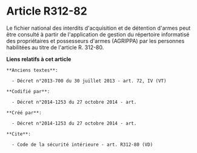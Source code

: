 # Article R312-82

Le fichier national des interdits d'acquisition et de détention d'armes peut être consulté à partir de l'application de
gestion du répertoire informatisé des propriétaires et possesseurs d'armes (AGRIPPA) par les personnes habilitées au titre de
l'article R. 312-80.

**Liens relatifs à cet article**

	**Anciens textes**:

	  - Décret n°2013-700 du 30 juillet 2013 - art. 72, IV (VT)

	**Codifié par**:

	  - Décret n°2014-1253 du 27 octobre 2014 - art.

	**Créé par**:

	  - Décret n°2014-1253 du 27 octobre 2014 - art.

	**Cite**:

	  - Code de la sécurité intérieure - art. R312-80 (VD)
